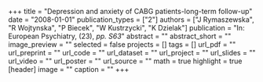 +++
title = "Depression and anxiety of CABG patients-long-term follow-up"
date = "2008-01-01"
publication_types = ["2"]
authors = ["J Rymaszewska", "R Wojtynska", "P Biecek", "W Kustrzycki", "K Dzielak"]
publication = "In: European Psychiatry, (23), _pp. S63_"
abstract = ""
abstract_short = ""
image_preview = ""
selected = false
projects = []
tags = []
url_pdf = ""
url_preprint = ""
url_code = ""
url_dataset = ""
url_project = ""
url_slides = ""
url_video = ""
url_poster = ""
url_source = ""
math = true
highlight = true
[header]
image = ""
caption = ""
+++
